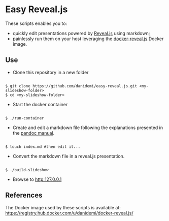 # Easy Reveal.js

These scripts enables you to:
* quickly edit presentations powered by [Reveal.js](http://lab.hakim.se/reveal-js/#/) using markdown;
* painlessly run them on your host leveraging the [docker-reveal.js](https://registry.hub.docker.com/u/danidemi/docker-reveal.js/) Docker image.

## Use

- Clone this repository in a new folder

<code>
$ git clone https://github.com/danidemi/easy-reveal.js.git &lt;my-slideshow-folder>
$ cd &lt;my-slideshow-folder>
</code>

- Start the docker container

<code>
$ ./run-container
</code>

- Create and edit a markdown file following the explanations presented in the [pandoc manual](http://johnmacfarlane.net/pandoc/demo/example9/producing-slide-shows-with-pandoc.html).

<code>
$ touch index.md #then edit it...
</code>

- Convert the markdown file in a reveal.js presentation.

<code>
$ ./build-slideshow
</code>

- Browse to <http:127.0.0.1>

## References

The Docker image used by these scripts is available at: <https://registry.hub.docker.com/u/danidemi/docker-reveal.js/>
